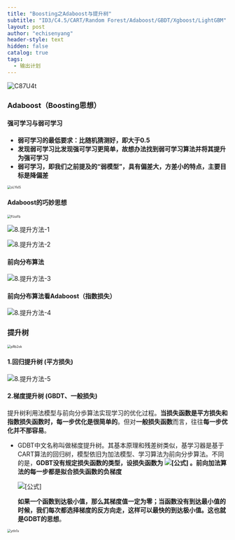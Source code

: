 ```yaml
---
title: "Boosting之Adaboost与提升树"
subtitle: "ID3/C4.5/CART/Random Forest/Adaboost/GBDT/Xgboost/LightGBM"
layout: post
author: "echisenyang"
header-style: text
hidden: false
catalog: true
tags:
  - 输出计划
---
```




![C87U4t](https://gitee.com/echisenyang/GiteeForUpicUse/raw/master/uPic/C87U4t.jpg)

### Adaboost（Boosting思想）

#### 强可学习与弱可学习

- **弱可学习的最低要求：比随机猜测好，即大于0.5**
- **发现弱可学习比发现强可学习更简单，故想办法找到弱可学习算法并将其提升为强可学习**
- **弱可学习，即我们之前提及的“弱模型”，具有偏差大，方差小的特点，主要目标是降偏差**

<img src="https://gitee.com/echisenyang/GiteeForUpicUse/raw/master/uPic/oLYkIS.png" alt="oLYkIS" style="zoom:50%;" />

#### Adaboost的巧妙思想

<img src="https://gitee.com/echisenyang/GiteeForUpicUse/raw/master/uPic/PJoiFb.png" alt="PJoiFb" style="zoom: 50%;" />

![8.提升方法-1](https://gitee.com/echisenyang/GiteeForUpicUse/raw/master/uPic/8.提升方法-1.jpg)

![8.提升方法-2](https://gitee.com/echisenyang/GiteeForUpicUse/raw/master/uPic/8.提升方法-2.jpg)

#### 前向分布算法

![8.提升方法-3](https://gitee.com/echisenyang/GiteeForUpicUse/raw/master/uPic/8.提升方法-3.jpg)

#### 前向分布算法看Adaboost（指数损失）

![8.提升方法-4](https://gitee.com/echisenyang/GiteeForUpicUse/raw/master/uPic/8.提升方法-4.jpg)

### 提升树

<img src="https://gitee.com/echisenyang/GiteeForUpicUse/raw/master/uPic/pRb2ok.png" alt="pRb2ok" style="zoom:50%;" />

#### 1.回归提升树 (平方损失)

![8.提升方法-5](https://gitee.com/echisenyang/GiteeForUpicUse/raw/master/uPic/8.提升方法-5.jpg)

#### 2.梯度提升树 (GBDT、一般损失)

提升树利用法模型与前向分歩算法实现学习的优化过程。**当损失函数是平方损失和指数损失函数时，每一步优化是很简单的**。但对**一般损失函数**而言，往往**每一步优化并不那容易**。

- GDBT中文名称叫做梯度提升树。其基本原理和残差树类似，基学习器是基于CART算法的回归树，模型依旧为加法模型、学习算法为前向分步算法。不同的是，**GDBT没有规定损失函数的类型，设损失函数为 ![[公式]](https://www.zhihu.com/equation?tex=L%28y%2Cf%28x%29%29) 。前向加法算法的每一步都是拟合损失函数的负梯度**

  ![[公式]](https://www.zhihu.com/equation?tex=-%5B%5Cfrac%7B%5Cdelta+L%28y%2Cf%28x_%7Bi%7D%29%29%7D%7B%5Cdelta+f%28x_%7Bi%7D%29%7D%5D_%7Bf%28x%29%3Df_%7Bm-1%7D%28x%29%7D)

  **如果一个函数到达极小值，那么其梯度值一定为零；当函数没有到达最小值的时候，我们每次都选择梯度的反方向走，这样可以最快的到达极小值。这也就是GDBT的思想**。

<img src="https://gitee.com/echisenyang/GiteeForUpicUse/raw/master/uPic/ytIn1x.png" alt="ytIn1x" style="zoom:50%;" />

